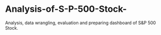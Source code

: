 # Analysis-of-S-P-500-Stock-
Analysis, data wrangling, evaluation and preparing dashboard of S&amp;P 500 Stock.


